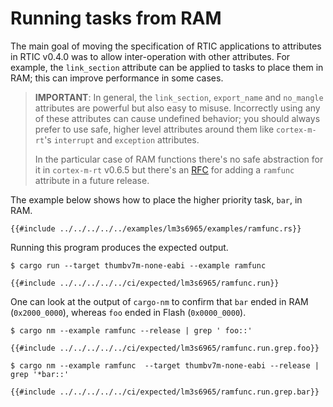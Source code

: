 # Running tasks from RAM

The main goal of moving the specification of RTIC applications to attributes in RTIC v0.4.0 was to allow inter-operation with other attributes. For example, the `link_section` attribute can be applied to tasks to place them in RAM; this can
improve performance in some cases.

> **IMPORTANT**: In general, the `link_section`, `export_name` and `no_mangle` attributes are powerful but also easy to misuse. Incorrectly using any of these attributes can cause undefined behavior; you should always prefer to use safe, higher level attributes around them like `cortex-m-rt`'s `interrupt` and `exception` attributes.
>
> In the particular case of RAM functions there's no safe abstraction for it in `cortex-m-rt` v0.6.5 but there's an [RFC] for adding a `ramfunc` attribute in a future release.

[RFC]: https://github.com/rust-embedded/cortex-m-rt/pull/100

The example below shows how to place the higher priority task, `bar`, in RAM.

```rust,noplayground
{{#include ../../../../../examples/lm3s6965/examples/ramfunc.rs}}
```

Running this program produces the expected output.

```console
$ cargo run --target thumbv7m-none-eabi --example ramfunc
```

```console
{{#include ../../../../../ci/expected/lm3s6965/ramfunc.run}}
```

One can look at the output of `cargo-nm` to confirm that `bar` ended in RAM
(`0x2000_0000`), whereas `foo` ended in Flash (`0x0000_0000`).

```console
$ cargo nm --example ramfunc --release | grep ' foo::'
```

```console
{{#include ../../../../../ci/expected/lm3s6965/ramfunc.run.grep.foo}}
```

```console
$ cargo nm --example ramfunc  --target thumbv7m-none-eabi --release | grep '*bar::'
```

```console
{{#include ../../../../../ci/expected/lm3s6965/ramfunc.run.grep.bar}}
```
